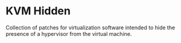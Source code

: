 # KVM Hidden

Collection of patches for virtualization software intended to hide the presence of a hypervisor from the virtual machine.